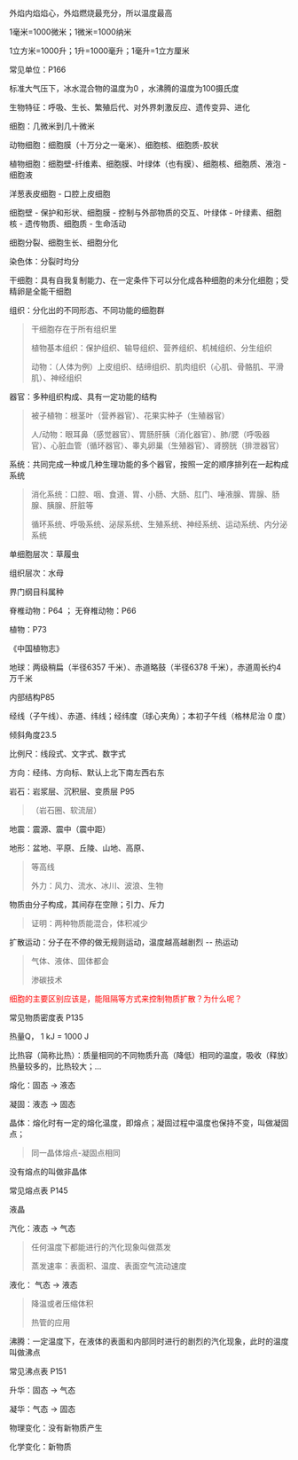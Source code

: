 外焰内焰焰心，外焰燃烧最充分，所以温度最高    



1毫米=1000微米；1微米=1000纳米  

1立方米=1000升；1升=1000毫升；1毫升=1立方厘米  

常见单位：P166   



标准大气压下，冰水混合物的温度为0  ，水沸腾的温度为100摄氏度  



生物特征：呼吸、生长、繁殖后代、对外界刺激反应、遗传变异、进化  

细胞：几微米到几十微米  

动物细胞：细胞膜（十万分之一毫米）、细胞核、细胞质-胶状  

植物细胞：细胞壁-纤维素、细胞膜、叶绿体（也有膜）、细胞核、细胞质、液泡 -细胞液   

洋葱表皮细胞 - 口腔上皮细胞  

细胞壁 - 保护和形状、细胞膜 - 控制与外部物质的交互、叶绿体 - 叶绿素、细胞核 - 遗传物质、细胞质 - 生命活动  

细胞分裂、细胞生长、细胞分化  

染色体：分裂时均分  

干细胞：具有自我复制能力、在一定条件下可以分化成各种细胞的未分化细胞；受精卵是全能干细胞    

组织：分化出的不同形态、不同功能的细胞群  

> 干细胞存在于所有组织里  
>
> 植物基本组织：保护组织、输导组织、营养组织、机械组织、分生组织  
>
> 动物：（人体为例）上皮组织、结缔组织、肌肉组织（心肌、骨骼肌、平滑肌）、神经组织  

器官：多种组织构成、具有一定功能的结构  

> 被子植物：根茎叶（营养器官）、花果实种子（生殖器官）
>
> 人/动物：眼耳鼻（感觉器官）、胃肠肝胰（消化器官）、肺/腮（呼吸器官）、心脏血管（循环器官）、睾丸卵巢（生殖器官）、肾膀胱（排泄器官）

系统：共同完成一种或几种生理功能的多个器官，按照一定的顺序排列在一起构成系统  

> 消化系统：口腔、咽、食道、胃、小肠、大肠、肛门、唾液腺、胃腺、肠腺、胰腺、肝脏等  
>
> 循环系统、呼吸系统、泌尿系统、生殖系统、神经系统、运动系统、内分泌系统  



单细胞层次：草履虫

组织层次：水母



界门纲目科属种  

脊椎动物：P64 ； 无脊椎动物：P66   

植物：P73  



《中国植物志》



地球：两级稍扁（半径6357 千米）、赤道略鼓（半径6378 千米），赤道周长约4万千米  

内部结构P85  

经线（子午线）、赤道、纬线；经纬度（球心夹角）；本初子午线（格林尼治 0 度）  

倾斜角度23.5

比例尺：线段式、文字式、数字式   

方向：经纬、方向标、默认上北下南左西右东  



岩石：岩浆层、沉积层、变质层   P95  

> （岩石圈、软流层） 

 

地震：震源、震中（震中距）  

地形：盆地、平原、丘陵、山地、高原、  

> 等高线  
>
> 外力：风力、流水、冰川、波浪、生物  



物质由分子构成，其间存在空隙；引力、斥力      

> 证明：两种物质能混合，体积减少  

扩散运动：分子在不停的做无规则运动，温度越高越剧烈 -- 热运动

> 气体、液体、固体都会  
>
> 渗碳技术  

<font color=red>细胞的主要区别应该是，能阻隔等方式来控制物质扩散？为什么呢？</font>



常见物质密度表 P135  



热量Q， 1 kJ = 1000 J  

比热容（简称比热）：质量相同的不同物质升高（降低）相同的温度，吸收（释放）热量较多的，比热较大；...  



熔化：固态 -> 液态  

凝固：液态 -> 固态  



晶体：熔化时有一定的熔化温度，即熔点；凝固过程中温度也保持不变，叫做凝固点；  

>  同一晶体熔点-凝固点相同       

没有熔点的叫做非晶体   

常见熔点表 P145   

 

液晶    



汽化：液态 -> 气态

> 任何温度下都能进行的汽化现象叫做蒸发  
>
> 蒸发速率：表面积、温度、表面空气流动速度  

液化： 气态 -> 液态  

> 降温或者压缩体积  
>
> 热管的应用  



沸腾：一定温度下，在液体的表面和内部同时进行的剧烈的汽化现象，此时的温度叫做沸点  

常见沸点表 P151     

  

升华：固态 -> 气态

凝华：气态 -> 固态  



物理变化：没有新物质产生  

化学变化：新物质  



  









 

  













